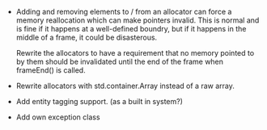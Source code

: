 * Adding and removing elements to / from an allocator can force a memory reallocation
  which can make pointers invalid.  This is normal and is fine if it happens at a
  well-defined boundry, but if it happens in the middle of a frame, it could be
  disasterous.

  Rewrite the allocators to have a requirement that no memory pointed to by them
  should be invalidated until the end of the frame when frameEnd() is called.

* Rewrite allocators with std.container.Array instead of a raw array.
* Add entity tagging support. (as a built in system?)
* Add own exception class
